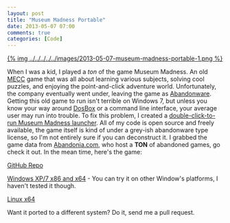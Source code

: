 ```yaml
---
layout: post
title: "Museum Madness Portable"
date: 2013-05-07 07:00
comments: true
categories: [Code]
---
```


[{% img ../../../../../images/2013-05-07-museum-madness-portable-1.png %}](../../../../../images/2013-05-07-museum-madness-portable-1-full.png)

When I was a kid, I played a _ton_ of the game Museum Madness. An old [MECC](http://en.wikipedia.org/wiki/MECC) game that was all about learning various subjects, solving cool puzzles, and enjoying the point-and-click adventure world. Unfortunately, the company eventually went under, leaving the game as [Abandonware](http://en.wikipedia.org/wiki/Abandonware). Getting this old game to run isn't terrible on Windows 7, but unless you know your way around [DosBox](#) or a command line interface, your average user may run into trouble. To fix this problem, I created a [double-click-to-run Museum Madness launcher](https://github.com/samurailink3/MuseumMadnessPortable). All of my code is open source and freely available, the game itself is kind of under a grey-ish abandonware type license, so I'm not entirely sure if you can deconstruct it. I grabbed the game data from [Abandonia.com](http://www.abandonia.com/en/games/479/Museum+Madness.html), who host a **TON** of abandoned games, go check it out. In the mean time, here's the game:

[GitHub Repo](https://github.com/samurailink3/MuseumMadnessPortable)

[Windows XP/7 x86 and x64](https://github.com/samurailink3/MuseumMadnessPortable/archive/windows.zip) - You can try it on other Window's platforms, I haven't tested it though.

[Linux x64](https://github.com/samurailink3/MuseumMadnessPortable/archive/linux_x64.tar.gz)

Want it ported to a different system? Do it, send me a pull request.


